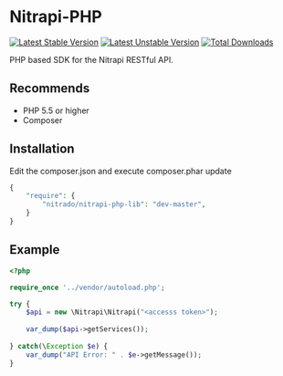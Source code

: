 Nitrapi-PHP
===========

[![Latest Stable Version](https://poser.pugx.org/nitrado/nitrapi-php-lib/v/stable.png)](https://packagist.org/packages/nitrado/nitrapi-php-lib)
[![Latest Unstable Version](https://poser.pugx.org/nitrado/nitrapi-php-lib/v/unstable.svg)](https://packagist.org/packages/nitrado/nitrapi-php-lib)
[![Total Downloads](https://poser.pugx.org/nitrado/nitrapi-php-lib/downloads.png)](https://packagist.org/packages/nitrado/nitrapi-php-lib)

PHP based SDK for the Nitrapi RESTful API.


Recommends
---------

* PHP 5.5 or higher
* Composer


Installation
------------

Edit the composer.json and execute composer.phar update
``` php
{
    "require": {
        "nitrado/nitrapi-php-lib": "dev-master",
    }
}
```

Example
-------

```php
<?php

require_once '../vendor/autoload.php';

try {
    $api = new \Nitrapi\Nitrapi("<accesss token>");
    
    var_dump($api->getServices());
    
} catch(\Exception $e) {
    var_dump("API Error: " . $e->getMessage());
}
```